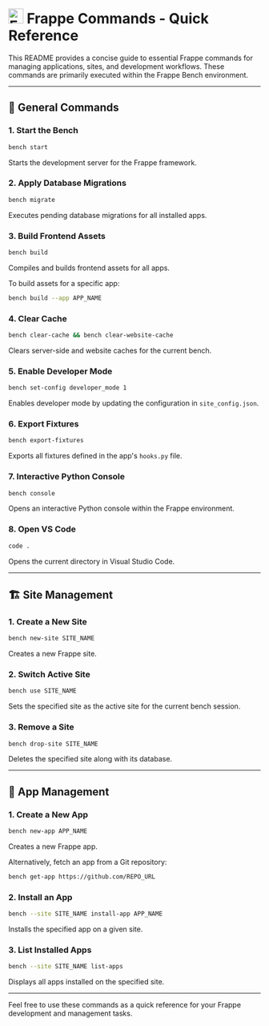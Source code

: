 # <img src="https://archive.org/download/github.com-frappe-erpnext_-_2021-10-23_15-35-28/cover.jpg" alt="Frappe Logo" width="30" height="30"> Frappe Commands - Quick Reference

This README provides a concise guide to essential Frappe commands for managing applications, sites, and development workflows. These commands are primarily executed within the Frappe Bench environment.

---

## **🚀** General Commands

### 1. **Start the Bench**
```bash
bench start
```
Starts the development server for the Frappe framework.

### 2. **Apply Database Migrations**
```bash
bench migrate
```
Executes pending database migrations for all installed apps.

### 3. **Build Frontend Assets**
```bash
bench build
```
Compiles and builds frontend assets for all apps.

To build assets for a specific app:
```bash
bench build --app APP_NAME
```

### 4. **Clear Cache**
```bash
bench clear-cache && bench clear-website-cache
```
Clears server-side and website caches for the current bench.

### 5. **Enable Developer Mode**
```bash
bench set-config developer_mode 1
```
Enables developer mode by updating the configuration in `site_config.json`.

### 6. **Export Fixtures**
```bash
bench export-fixtures
```
Exports all fixtures defined in the app's `hooks.py` file.

### 7. **Interactive Python Console**
```bash
bench console
```
Opens an interactive Python console within the Frappe environment.

### 8. **Open VS Code**
```bash
code .
```
Opens the current directory in Visual Studio Code.

---

## **🏗️** Site Management

### 1. **Create a New Site**
```bash
bench new-site SITE_NAME 
```
Creates a new Frappe site.

### 2. **Switch Active Site**
```bash
bench use SITE_NAME
```
Sets the specified site as the active site for the current bench session.

### 3. **Remove a Site**
```bash
bench drop-site SITE_NAME
```
Deletes the specified site along with its database.

---

## **🧩** App Management

### 1. **Create a New App**
```bash
bench new-app APP_NAME
```
Creates a new Frappe app.

Alternatively, fetch an app from a Git repository:
```bash
bench get-app https://github.com/REPO_URL
```

### 2. **Install an App**
```bash
bench --site SITE_NAME install-app APP_NAME
```
Installs the specified app on a given site.

### 3. **List Installed Apps**
```bash
bench --site SITE_NAME list-apps
```
Displays all apps installed on the specified site.

---

Feel free to use these commands as a quick reference for your Frappe development and management tasks.
